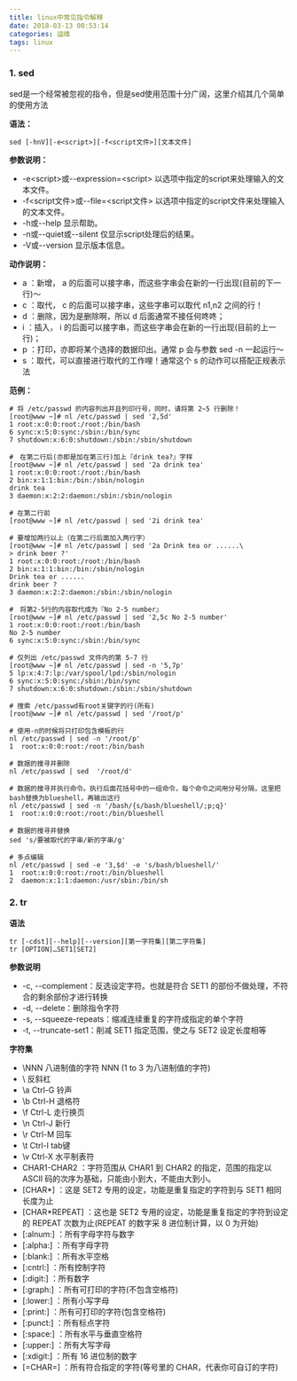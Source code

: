 ```yaml
---
title: linux中常见指令解释
date: 2018-03-13 00:53:14
categories: 运维
tags: linux
---
```


### 1. sed

sed是一个经常被忽视的指令，但是sed使用范围十分广阔，这里介绍其几个简单的使用方法

**语法：**

```
sed [-hnV][-e<script>][-f<script文件>][文本文件]
```

**参数说明：**

- -e\<script\>或--expression=\<script\> 以选项中指定的script来处理输入的文本文件。
- -f\<script文件\>或--file=\<script文件\> 以选项中指定的script文件来处理输入的文本文件。
- -h或--help 显示帮助。
- -n或--quiet或--silent 仅显示script处理后的结果。
- -V或--version 显示版本信息。

**动作说明：**

- a ：新增， a 的后面可以接字串，而这些字串会在新的一行出现(目前的下一行)～
- c ：取代， c 的后面可以接字串，这些字串可以取代 n1,n2 之间的行！
- d ：删除，因为是删除啊，所以 d 后面通常不接任何咚咚；
- i ：插入， i 的后面可以接字串，而这些字串会在新的一行出现(目前的上一行)；
- p ：打印，亦即将某个选择的数据印出。通常 p 会与参数 sed -n 一起运行～
- s ：取代，可以直接进行取代的工作哩！通常这个 s 的动作可以搭配正规表示法

**范例：**

```shell
# 将 /etc/passwd 的内容列出并且列印行号，同时，请将第 2~5 行删除！
[root@www ~]# nl /etc/passwd | sed '2,5d'
1 root:x:0:0:root:/root:/bin/bash
6 sync:x:5:0:sync:/sbin:/bin/sync
7 shutdown:x:6:0:shutdown:/sbin:/sbin/shutdown

#　在第二行后(亦即是加在第三行)加上『drink tea?』字样
[root@www ~]# nl /etc/passwd | sed '2a drink tea'
1 root:x:0:0:root:/root:/bin/bash
2 bin:x:1:1:bin:/bin:/sbin/nologin
drink tea
3 daemon:x:2:2:daemon:/sbin:/sbin/nologin

# 在第二行前
[root@www ~]# nl /etc/passwd | sed '2i drink tea'

# 要增加两行以上（在第二行后面加入两行字）
[root@www ~]# nl /etc/passwd | sed '2a Drink tea or ......\
> drink beer ?'
1 root:x:0:0:root:/root:/bin/bash
2 bin:x:1:1:bin:/bin:/sbin/nologin
Drink tea or ......
drink beer ?
3 daemon:x:2:2:daemon:/sbin:/sbin/nologin

#　将第2-5行的内容取代成为『No 2-5 number』
[root@www ~]# nl /etc/passwd | sed '2,5c No 2-5 number'
1 root:x:0:0:root:/root:/bin/bash
No 2-5 number
6 sync:x:5:0:sync:/sbin:/bin/sync

# 仅列出 /etc/passwd 文件内的第 5-7 行
[root@www ~]# nl /etc/passwd | sed -n '5,7p'
5 lp:x:4:7:lp:/var/spool/lpd:/sbin/nologin
6 sync:x:5:0:sync:/sbin:/bin/sync
7 shutdown:x:6:0:shutdown:/sbin:/sbin/shutdown

# 搜索 /etc/passwd有root关键字的行(所有)
[root@www ~]# nl /etc/passwd | sed '/root/p'

# 使用-n的时候将只打印包含模板的行
nl /etc/passwd | sed -n '/root/p'
1  root:x:0:0:root:/root:/bin/bash

# 数据的搜寻并删除
nl /etc/passwd | sed  '/root/d'

# 数据的搜寻并执行命令。执行后面花括号中的一组命令，每个命令之间用分号分隔，这里把bash替换为blueshell，再输出这行
nl /etc/passwd | sed -n '/bash/{s/bash/blueshell/;p;q}'    
1  root:x:0:0:root:/root:/bin/blueshell

# 数据的搜寻并替换
sed 's/要被取代的字串/新的字串/g'

# 多点编辑
nl /etc/passwd | sed -e '3,$d' -e 's/bash/blueshell/'
1  root:x:0:0:root:/root:/bin/blueshell
2  daemon:x:1:1:daemon:/usr/sbin:/bin/sh
```

### 2. tr

**语法**

```
tr [-cdst][--help][--version][第一字符集][第二字符集]  
tr [OPTION]…SET1[SET2] 
```

**参数说明**

- -c, --complement：反选设定字符。也就是符合 SET1 的部份不做处理，不符合的剩余部份才进行转换
- -d, --delete：删除指令字符
- -s, --squeeze-repeats：缩减连续重复的字符成指定的单个字符
- -t, --truncate-set1：削减 SET1 指定范围，使之与 SET2 设定长度相等

**字符集**

- \NNN 八进制值的字符 NNN (1 to 3 为八进制值的字符)
- \\ 反斜杠
- \a Ctrl-G 铃声
- \b Ctrl-H 退格符
- \f Ctrl-L 走行换页
- \n Ctrl-J 新行
- \r Ctrl-M 回车
- \t Ctrl-I tab键
- \v Ctrl-X 水平制表符
- CHAR1-CHAR2 ：字符范围从 CHAR1 到 CHAR2 的指定，范围的指定以 ASCII 码的次序为基础，只能由小到大，不能由大到小。
- [CHAR*] ：这是 SET2 专用的设定，功能是重复指定的字符到与 SET1 相同长度为止
- [CHAR*REPEAT] ：这也是 SET2 专用的设定，功能是重复指定的字符到设定的 REPEAT 次数为止(REPEAT 的数字采 8 进位制计算，以 0 为开始)
- [:alnum:] ：所有字母字符与数字
- [:alpha:] ：所有字母字符
- [:blank:] ：所有水平空格
- [:cntrl:] ：所有控制字符
- [:digit:] ：所有数字
- [\:graph\:] ：所有可打印的字符(不包含空格符)
- [:lower:] ：所有小写字母
- [:print:] ：所有可打印的字符(包含空格符)
- [:punct:] ：所有标点字符
- [:space:] ：所有水平与垂直空格符
- [:upper:] ：所有大写字母
- [:xdigit:] ：所有 16 进位制的数字
- [=CHAR=] ：所有符合指定的字符(等号里的 CHAR，代表你可自订的字符)